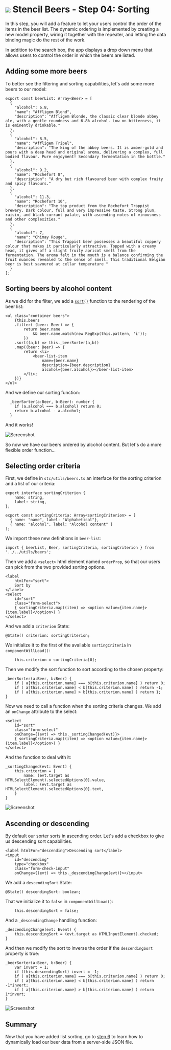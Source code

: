 # ![](../img/logo-25px.png) Stencil Beers - Step 04: Sorting


In this step, you will add a feature to let your users control the order of the items in the beer list. The dynamic ordering is implemented by creating a new model property, wiring it together with the repeater, and letting the data binding magic do the rest of the work.

In addition to the search box, the app displays a drop down menu that allows users to control the order in which the beers are listed.

## Adding some more beers

To better see the filtering and sorting capabilities, let's add some more beers to our model:

```tsx
export const beerList: Array<Beer> = [
  {
    "alcohol": 6.8,
    "name": "Affligem Blond",
    "description": "Affligem Blonde, the classic clear blonde abbey ale, with a gentle roundness and 6.8% alcohol. Low on bitterness, it is eminently drinkable."
  },
  {
    "alcohol": 8.5,
    "name": "Affligem Tripel",
    "description": "The king of the abbey beers. It is amber-gold and pours with a deep head and original aroma, delivering a complex, full bodied flavour. Pure enjoyment! Secondary fermentation in the bottle."
  },
  {
    "alcohol": 9.2,
    "name": "Rochefort 8",
    "description": "A dry but rich flavoured beer with complex fruity and spicy flavours."
  },
  {
    "alcohol": 11.3,
    "name": "Rochefort 10",
    "description": "The top product from the Rochefort Trappist brewery. Dark colour, full and very impressive taste. Strong plum, raisin, and black currant palate, with ascending notes of vinousness and other complexities."
  },
  {
    "alcohol": 7,
    "name": "Chimay Rouge",
    "description": "This Trappist beer possesses a beautiful coppery colour that makes it particularly attractive. Topped with a creamy head, it gives off a slight fruity apricot smell from the fermentation. The aroma felt in the mouth is a balance confirming the fruit nuances revealed to the sense of smell. This traditional Belgian beer is best savoured at cellar temperature "
  }
];
```  


## Sorting beers by alcohol content


As we did for the filter, we add a [`sort()`](https://developer.mozilla.org/en-US/docs/Web/JavaScript/Reference/Global_Objects/Array/sort) function to the rendering of the beer list:

```tsx
<ul class="container beers">
    {this.beers
    .filter( (beer: Beer) => {
        return beer.name 
            && beer.name.match(new RegExp(this.pattern, 'i'));
        })
    .sort((a,b) => this._beerSorter(a,b))
    .map((beer: Beer) => {
        return <li>
            <beer-list-item 
                name={beer.name} 
                description={beer.description}
                alcohol={beer.alcohol}></beer-list-item>
        </li>;
    })}
</ul>
```


And we define our sorting function:

```tsx
  _beerSorter(a:Beer, b:Beer): number {
    if (a.alcohol === b.alcohol) return 0;
    return b.alcohol - a.alcohol;
  }
```

And it works!

![Screenshot](../img/step-05-01.png)

So now we have our beers ordered by alcohol content. But let's do a more flexible order function...


## Selecting order criteria


First, we define in `stc/utils/beers.ts` an interface for the sorting criterion and a list of our criteria:

```tsx
export interface sortingCriterion {
    name: string,
    label: string,
};

export const sortingCriteria: Array<sortingCriterion> = [
  { name: "name", label: "Alphabetical"},
  { name: "alcohol", label: "Alcohol content" }
];  
```

We import these new definitions in `beer-list`:

```tsx
import { beerList, Beer, sortingCriteria, sortingCriterion } from '../../utils/beers';
```

Then we add a `<select>` html element named `orderProp`, so that our users can pick from the two provided sorting options.

```tsx        
<label 
    htmlFor="sort">
    Sort by
</label>
<select 
    id="sort" 
    class="form-select">
    { sortingCriteria.map((item) => <option value={item.name}> {item.label}</option>) }
</select>
```


And we add a `criterion` State:

```tsx
@State() criterion: sortingCriterion;
```

We initialize it to the first of the available `sortingCriteria` in `componentWillLoad()`:

```tsx
    this.criterion = sortingCriteria[0];
```

Then we modify the sort function to sort according to the chosen property:

```tsx
_beerSorter(a:Beer, b:Beer) {  
    if ( a[this.criterion.name] === b[this.criterion.name] ) return 0;
    if ( a[this.criterion.name] < b[this.criterion.name] ) return -1;
    if ( a[this.criterion.name] > b[this.criterion.name] ) return 1;      
}
```


Now we need to call a function when the sorting criteria changes. We add an `onChange` attribute to the select:

```tsx
<select 
    id="sort" 
    class="form-select"
    onChange={(evt) => this._sortingChanged(evt)}>
    { sortingCriteria.map((item) => <option value={item.name}> {item.label}</option>) }
</select>
```

And the function to deal with it:

```tsx
_sortingChanged(evt: Event) {
    this.criterion = { 
        name: (evt.target as HTMLSelectElement).selectedOptions[0].value,
        label: (evt.target as HTMLSelectElement).selectedOptions[0].text,
    }
}
```

![Screenshot](../img/step-05-02.png)


## Ascending or descending

By default our sorter sorts in ascending order. Let's add a checkbox to give us descending sort capabilities.


```tsx
<label htmlFor="descending">Descending sort</label>
<input 
    id="descending" 
    type="checkbox" 
    class="form-check-input"
    onChange={(evt) => this._descendingChange(evt)}></input>
```

We add a `descendingSort` State:

```tsx
@State() descendingSort: boolean;
```

That we initialize it to `false` in `componentWillLoad()`:

```tsx
    this.descendingSort = false;
```


And a `_descendingChange` handling function:

```tsx
_descendingChange(evt: Event) {
    this.descendingSort = (evt.target as HTMLInputElement).checked;
}
```

And then we modify the sort to inverse the order if the `descendingSort` property is true:

```tsx
_beerSorter(a:Beer, b:Beer) {  
    var invert = 1;
    if (this.descendingSort) invert = -1;
    if ( a[this.criterion.name] === b[this.criterion.name] ) return 0;
    if ( a[this.criterion.name] < b[this.criterion.name] ) return -1*invert;
    if ( a[this.criterion.name] > b[this.criterion.name] ) return 1*invert;      
}

```

![Screenshot](../img/step-05-03.png)

## Summary ##

Now that you have added list sorting, go to [step 6](../step-06) to learn how to dynamically load our beer data from a server-side JSON file.
